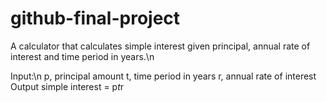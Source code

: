 # github-final-project

A calculator that calculates simple interest given principal, annual rate of interest and time period in years.\n

Input:\n
   p, principal amount
   t, time period in years
   r, annual rate of interest
Output
   simple interest = p*t*r
